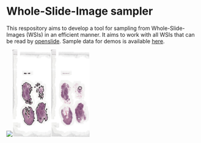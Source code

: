 # Whole-Slide-Image sampler

This respository aims to develop a tool for sampling from Whole-Slide-Images (WSIs) in an efficient manner. It aims to work with all WSIs that can be read by [openslide](https://github.com/openslide). Sample data for demos is available [here](https://www.dropbox.com/sh/khsvxpe568f77xm/AABqQYLb6SBonAe77tELccY8a?dl=0).

<img src='https://github.com/Peter554/WSI_sampler/demo/Tumor_004_thumb.png?raw=1' width='20%'/><img src='demo/Tumor_004_background.png' width='20%'/><img src='demo/Tumor_004_annotation.png' width='20%'/>





